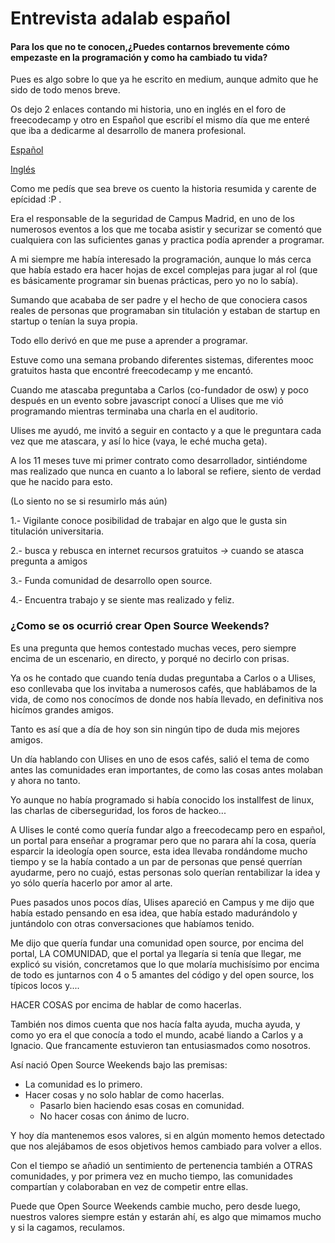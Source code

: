 # Entrevista adalab español

#### Para los que no te conocen,¿Puedes contarnos brevemente cómo empezaste en la programación y como ha cambiado tu vida?

Pues es algo sobre lo que ya he escrito en medium, aunque admito que he sido de todo menos breve.

Os dejo 2 enlaces contando mi historia, uno en inglés en el foro de freecodecamp y otro en Español que escribí el mismo día que me enteré que iba a dedicarme al desarrollo de manera profesional.

[Español](https://medium.com/@josheriff/no-olvides-tus-ra%C3%ADces-7614c6790f26)

[Inglés](https://medium.freecodecamp.org/from-self-taught-coder-to-professional-backend-developer-my-long-winding-road-d8f7c428b637)

Como me pedís que sea breve os cuento la historia resumida y carente de epícidad :P .

Era el responsable de la seguridad de Campus Madrid, en uno de los numerosos eventos a los que me tocaba asistir y securizar se comentó que cualquiera con las suficientes ganas y practica podía aprender a programar.

A mi siempre me había interesado la programación, aunque lo más cerca que había estado era hacer hojas de excel complejas para jugar al rol (que es básicamente programar sin buenas prácticas, pero yo no lo sabía).

Sumando que acababa de ser padre y el hecho de que conociera casos reales de personas que programaban sin titulación y estaban de startup en startup o tenían la suya propia.

Todo ello derivó en que me puse a aprender a programar.

Estuve como una semana probando diferentes sistemas, diferentes mooc gratuitos hasta que encontré freecodecamp y me encantó.

Cuando me atascaba preguntaba a Carlos (co-fundador de osw) y poco después en un evento sobre javascript conocí a Ulises que me vió programando mientras terminaba una charla en el auditorio.

Ulises me ayudó, me invitó a seguir en contacto y a que le preguntara cada vez que me atascara, y así lo hice (vaya, le eché mucha geta).

A los 11 meses tuve mi primer contrato como desarrollador, sintiéndome mas realizado que nunca en cuanto a lo laboral se refiere, siento de verdad que he nacido para esto.

(Lo siento no se si resumirlo más aún)

1.- Vigilante conoce posibilidad de trabajar en algo que le gusta sin titulación universitaria.

2.- busca y rebusca en internet recursos gratuitos *->* cuando se atasca pregunta a amigos

3.- Funda comunidad de desarrollo open source.  

4.- Encuentra trabajo y se siente mas realizado y feliz.

### ¿Como se os ocurrió crear Open Source Weekends?

Es una pregunta que hemos contestado muchas veces, pero siempre encima de un escenario, en directo, y porqué no decirlo con prisas.

Ya os he contado que cuando tenía dudas preguntaba a Carlos o a Ulises, eso conllevaba que los invitaba a numerosos cafés, que hablábamos de la vida,
de como nos conocímos de donde nos había llevado, en definitiva nos hicímos grandes amigos.

Tanto es así que a día de hoy son sin ningún tipo de duda mis mejores amigos.

Un día hablando con Ulises en uno de esos cafés, salió el tema de como antes las comunidades eran importantes, de como las cosas antes molaban y ahora no tanto.

Yo aunque no había programado si había conocido los installfest de linux, las charlas de ciberseguridad, los foros de hackeo...

A Ulises le conté como quería fundar algo a freecodecamp pero en español, un portal para enseñar a programar
pero que no parara ahí la cosa, quería esparcir la ideología open source, esta idea llevaba rondándome mucho tiempo y se la había contado a un par de personas que pensé querrían ayudarme, pero no cuajó, estas personas solo querían rentabilizar la idea y yo sólo quería hacerlo por amor al arte.

Pues pasados unos pocos días, Ulises apareció en Campus y me dijo que había estado pensando en esa idea, que había estado madurándolo y juntándolo con otras conversaciones que habíamos tenido.

Me dijo que quería fundar una comunidad open source, por encima del portal, LA COMUNIDAD, que el portal ya llegaría si tenía que llegar, me explicó su visión, concretamos que lo que molaría muchisísimo por encima de todo es juntarnos con 4 o 5 amantes del código y del open source, los típicos locos y....

HACER COSAS por encima de hablar de como hacerlas.

También nos dimos cuenta que nos hacía falta ayuda, mucha ayuda, y como yo era el que conocía a todo el mundo, acabé liando a Carlos y a Ignacio. Que francamente estuvieron tan entusiasmados como nosotros.

Así nació Open Source Weekends bajo las premisas:

- La comunidad es lo primero.
- Hacer cosas y no solo hablar de como hacerlas.
  - Pasarlo bien haciendo esas cosas en comunidad.
  - No hacer cosas con ánimo de lucro.

Y hoy día mantenemos esos valores, si en algún momento hemos detectado que nos alejábamos de esos objetivos hemos cambiado para volver a ellos.

Con el tiempo se añadió un sentimiento de pertenencia también a OTRAS comunidades, y por primera vez en mucho tiempo, las comunidades compartían y colaboraban en vez de competir entre ellas.

Puede que Open Source Weekends cambie mucho, pero desde luego, nuestros valores siempre están y estarán ahí, es algo que mimamos mucho y si la cagamos, reculamos.
